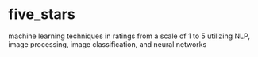 # five_stars
machine learning techniques in ratings from a scale of 1 to 5 utilizing NLP, image processing, image classification, and neural networks
